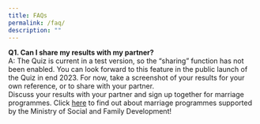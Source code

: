 ```yaml
---
title: FAQs
permalink: /faq/
description: ""
---
```

**Q1. Can I share my results with my partner?** <br> A: The Quiz is current in a test version, so the “sharing” function has not been enabled. You can look forward to this feature in the public launch of the Quiz in end 2023. For now, take a screenshot of your results for your own reference, or to share with your partner.&nbsp;<br> Discuss your results with your partner and sign up together for marriage programmes. Click [here](https://familiesforlife.sg/discover-an-article/Pages/Why-You-Should-Attend-a-Marriage-Preparation-Course.aspx) to find out about marriage programmes supported by the Ministry of Social and Family Development!